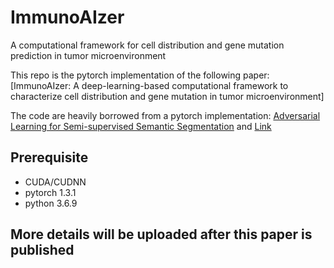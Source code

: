 # ImmunoAIzer
A computational framework for cell distribution and gene mutation prediction in tumor microenvironment

This repo is the pytorch implementation of the following paper:
[ImmunoAIzer: A deep-learning-based computational framework to characterize cell distribution and gene mutation in tumor microenvironment] <br/>

The code are heavily borrowed from a pytorch implementation: [Adversarial Learning for Semi-supervised Semantic Segmentation](https://arxiv.org/abs/1802.07934) and [Link](https://github.com/weiaicunzai/pytorch-cifar100)  <br/>

## Prerequisite

* CUDA/CUDNN
* pytorch 1.3.1
* python 3.6.9

## More details will be uploaded after this paper is published

